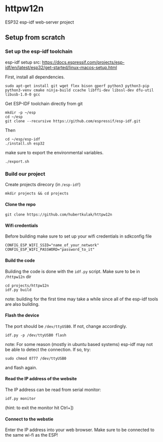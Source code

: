 # httpw12n

ESP32 esp-idf web-server project

## Setup from scratch

### Set up the esp-idf toolchain

esp-idf setup src: <https://docs.espressif.com/projects/esp-idf/en/latest/esp32/get-started/linux-macos-setup.html>

First, install all dependencies.

```console
sudo apt-get install git wget flex bison gperf python3 python3-pip python3-venv cmake ninja-build ccache libffi-dev libssl-dev dfu-util libusb-1.0-0 gcc
```

Get ESP-IDF toolchain directly from git

```console
mkdir -p ~/esp
cd ~/esp
git clone --recursive https://github.com/espressif/esp-idf.git
```

Then

```console
cd ~/esp/esp-idf
./install.sh esp32
```

make sure to export the environmental variables.

```console
./export.sh
```

### Build our project

Create projects direcory (in `/esp-idf`) 

```console
mkdir projects && cd projects
```

#### Clone the repo

```console
git clone https://github.com/hubertkulak/httpw12n
```

#### Wifi credentials

Before building make sure to set up your wifi credentials in sdkconfig file

```
CONFIG_ESP_WIFI_SSID="name_of_your_network"
CONFIG_ESP_WIFI_PASSWORD="password_to_it"
```

#### Build the code

Building the code is done with the `idf.py` script. Make sure to be in `/httpw12n` dir

```console
cd projects/httpw12n
idf.py build
````

note: building for the first time may take a while since all of the esp-idf tools  are also building.

#### Flash the device

The port should be `/dev/ttyUSB0`. If not, change accordingly.

```console
idf.py -p /dev/ttyUSB0 flash
```

note: For some reason (mostly in ubuntu based systems) esp-idf may not be able to detect the connection. If so, try:

```console
sudo chmod 0777 /dev/ttyUSB0
```

and flash again.

#### Read the IP address of the website

The IP address can be read from serial monitor:

```console
idf.py monitor
```

(hint: to exit the monitor hit Ctrl+])

#### Connect to the webstie

Enter the IP address into your web browser. Make sure to be connected to the same wi-fi as the ESP!
